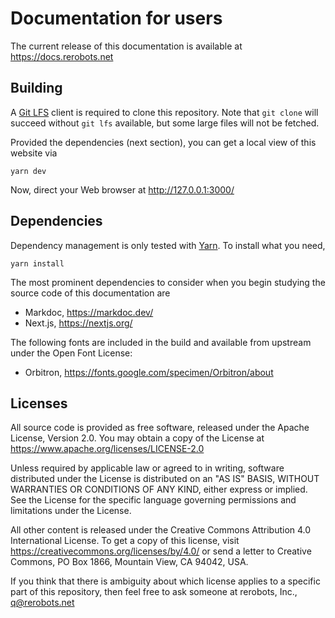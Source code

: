 Documentation for users
=======================

The current release of this documentation is available at
https://docs.rerobots.net


Building
--------

A [Git LFS](https://git-lfs.github.com/) client is required to clone this
repository. Note that `git clone` will succeed without `git lfs` available, but
some large files will not be fetched.

Provided the dependencies (next section), you can get a local view of this
website via

    yarn dev

Now, direct your Web browser at http://127.0.0.1:3000/


Dependencies
------------

Dependency management is only tested with [Yarn](https://yarnpkg.com/). To
install what you need,

    yarn install

The most prominent dependencies to consider when you begin studying the source
code of this documentation are

* Markdoc, https://markdoc.dev/
* Next.js, https://nextjs.org/

The following fonts are included in the build and available from upstream under
the Open Font License:

* Orbitron, https://fonts.google.com/specimen/Orbitron/about


Licenses
--------

All source code is provided as free software, released under the Apache License,
Version 2.0.  You may obtain a copy of the License at https://www.apache.org/licenses/LICENSE-2.0

Unless required by applicable law or agreed to in writing, software
distributed under the License is distributed on an "AS IS" BASIS,
WITHOUT WARRANTIES OR CONDITIONS OF ANY KIND, either express or implied.
See the License for the specific language governing permissions and
limitations under the License.

All other content is released under the Creative Commons Attribution 4.0
International License. To get a copy of this license, visit
<https://creativecommons.org/licenses/by/4.0/> or send a letter to
Creative Commons, PO Box 1866, Mountain View, CA 94042, USA.

If you think that there is ambiguity about which license applies to a specific
part of this repository, then feel free to ask someone at rerobots, Inc.,
q@rerobots.net
